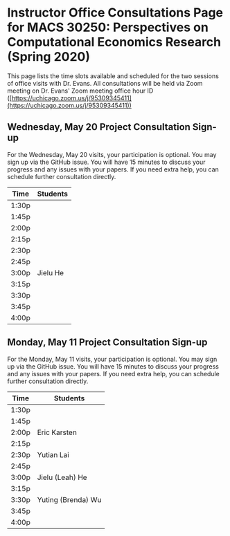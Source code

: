 # Instructor Office Consultations Page for MACS 30250: Perspectives on Computational Economics Research (Spring 2020)


This page lists the time slots available and scheduled for the two sessions of office visits with Dr. Evans. All consultations will be held via Zoom meeting on Dr. Evans' Zoom meeting office hour ID ([https://uchicago.zoom.us/j/95309345411](https://uchicago.zoom.us/j/95309345411))

## Wednesday, May 20 Project Consultation Sign-up

For the Wednesday, May 20 visits, your participation is optional. You may sign up via the GitHub issue. You will have 15 minutes to discuss your progress and any issues with your papers. If you need extra help, you can schedule further consultation directly.

| Time  | Students           |
|-------|--------------------|
| 1:30p |                    |
| 1:45p |                    |
| 2:00p |                    |
| 2:15p |                    |
| 2:30p |                    |
| 2:45p |                    |
| 3:00p | Jielu He           |
| 3:15p |                    |
| 3:30p |                    |
| 3:45p |                    |
| 4:00p |                    |

## Monday, May 11 Project Consultation Sign-up

For the Monday, May 11 visits, your participation is optional. You may sign up via the GitHub issue. You will have 15 minutes to discuss your progress and any issues with your papers. If you need extra help, you can schedule further consultation directly.

| Time  | Students           |
|-------|--------------------|
| 1:30p |                    |
| 1:45p |                    |
| 2:00p | Eric Karsten       |
| 2:15p |                    |
| 2:30p | Yutian Lai         |
| 2:45p |                    |
| 3:00p | Jielu (Leah) He    |
| 3:15p |                    |
| 3:30p | Yuting (Brenda) Wu |
| 3:45p |                    |
| 4:00p |                    |
